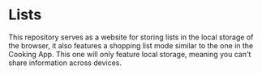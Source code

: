 # Lists
This repository serves as a website for storing lists in the local storage of the browser, it also features a shopping list mode similar to the one in the Cooking App. This one will only feature local storage, meaning you can't share information across devices.
